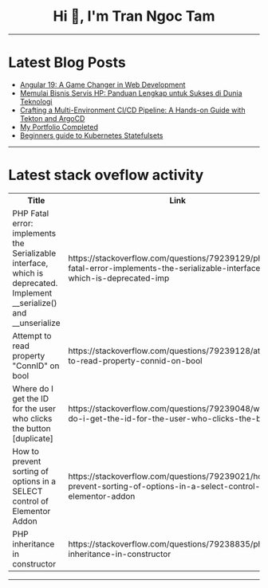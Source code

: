 <h1 align="center">Hi 👋, I'm Tran Ngoc Tam</h1>

---

# Latest Blog Posts 
<!-- BLOG-POST-LIST:START -->
- [Angular 19: A Game Changer in Web Development](https://dev.to/habeebrahmanca07/angular-19-a-game-changer-in-web-development-4m59)
- [Memulai Bisnis Servis HP: Panduan Lengkap untuk Sukses di Dunia Teknologi](https://dev.to/zoloku/memulai-bisnis-servis-hp-panduan-lengkap-untuk-sukses-di-dunia-teknologi-5dgn)
- [Crafting a Multi-Environment CI/CD Pipeline: A Hands-on Guide with Tekton and ArgoCD](https://dev.to/ravencodess/crafting-a-multi-environment-cicd-pipeline-a-hands-on-guide-with-tekton-and-argocd-40o6)
- [My Portfolio Completed](https://dev.to/haroon-baig/my-portfolio-completed-4l26)
- [Beginners guide to Kubernetes Statefulsets](https://dev.to/1shubham7/beginners-guide-to-kubernetes-statefulsets-2i1j)
<!-- BLOG-POST-LIST:END -->

---

# Latest stack oveflow activity
<table>
  <tr><th>Title</th><th>Link</th></tr>
  <!-- STACKOVERFLOW:START --><tr><td>PHP Fatal error: implements the Serializable interface, which is deprecated. Implement __serialize&lpar;&rpar; and __unserialize</td><td>https://stackoverflow.com/questions/79239129/php-fatal-error-implements-the-serializable-interface-which-is-deprecated-imp</td></tr><tr><td>Attempt to read property &quot;ConnID&quot; on bool</td><td>https://stackoverflow.com/questions/79239128/attempt-to-read-property-connid-on-bool</td></tr><tr><td>Where do I get the ID for the user who clicks the button [duplicate]</td><td>https://stackoverflow.com/questions/79239048/where-do-i-get-the-id-for-the-user-who-clicks-the-button</td></tr><tr><td>How to prevent sorting of options in a SELECT control of Elementor Addon</td><td>https://stackoverflow.com/questions/79239021/how-to-prevent-sorting-of-options-in-a-select-control-of-elementor-addon</td></tr><tr><td>PHP inheritance in constructor</td><td>https://stackoverflow.com/questions/79238835/php-inheritance-in-constructor</td></tr><!-- STACKOVERFLOW:END -->
</table>

---


